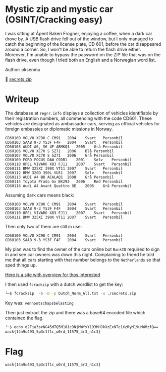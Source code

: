 # Mystic zip and mystic car (OSINT/Cracking easy)

I was sitting at Åpent Bakeri Frogner, enjoying a coffee, when a dark car drove by. A USB flash drive fell out of the window, but I only managed to catch the beginning of the license plate, CD 601, before the car disappeared around a corner. So, I won't be able to return the flash drive either. Moreover, I'm unable to bypass the password on the ZIP file that was on the flash drive, even though I tried both an English and a Norwegian word list.

Author: oksenmu

📎 [secrets.zip](secrets.zip)

# Writeup

The database at `regnr.info` displays a collection of vehicles identifiable by their registration numbers, all commencing with the code CD601. These vehicles are designated as ambassador cars, serving as official vehicles for foreign embassies or diplomatic missions in Norway.

```
CD60100	VOLVO XC90 C CM91	2004	Svart	Personbil
CD60103	SAAB 9-3 YS3F F4F	2004	Svart	Personbil
CD60105	AUDI A6, S6 4F ABMKQ1	2005	Grå	Personbil
CD60106	VOLVO XC70 S SZ71	2006	Blå	Personbil
CD60107	VOLVO XC70 S SZ71	2006	Grå	Personbil
CD60109	FORD FOCUS DAW C9DB1	2001	Sølv	Personbil
CD60110	OPEL VIVARO X83 FJ11	2007	Svart	Personbil
CD60111	BMW 325XI 390X VT11	2007	Svart	Personbil
CD60112	BMW 320D 390L VU51	2007	Sølv	Personbil
CD60113	AUDI A4 B8 ACALAQ1	2008	Grå	Personbil
CD60114	Toyota Prado Gx BK29J	2006	Rød	Personbil
CD60116	Audi A4 Avant Quattro 8E	2005	Grå	Personbil
```

Assuming dark cars means black:


```
CD60100	VOLVO XC90 C CM91	2004	Svart	Personbil
CD60103	SAAB 9-3 YS3F F4F	2004	Svart	Personbil
CD60110	OPEL VIVARO X83 FJ11	2007	Svart	Personbil
CD60111	BMW 325XI 390X VT11	2007	Svart	Personbil
```

Then only two of them are still in use:

```
CD60100	VOLVO XC90 C CM91	2004	Svart	Personbil
CD60103	SAAB 9-3 YS3F F4F	2004	Svart	Personbil
```

My plan was to find the owner of the cars online but `BankID` required to sign in and see car owners was down this night. Complaining to friend he told me that all cars starting with that number belongs to the `Netherlands` so that sped things up.

[Here is a site with overview for thos interested](http://www.olavsplates.com/norway_diplomat_codelist.html)

I then used `fcrackzip` with a dutch wordlist to get the key:

```bash
└─$ fcrackzip  -b -D -p Dutch_Norm_All.txt -u ./secrets.zip 
```

Key was: `vennootschapsbelasting`

Then just extract the zip and there was a base64 encoded file which contained the flag.

```bash
└─$ echo d2Fja3sxNG45dTQ5M181cDNjMWYxY193MHJkXzExNTc1XzRyM19uMWMzfQ== | base64 -d
wack{14n9u493_5p3c1f1c_w0rd_11575_4r3_n1c3}
```

# Flag

```
wack{14n9u493_5p3c1f1c_w0rd_11575_4r3_n1c3}
```